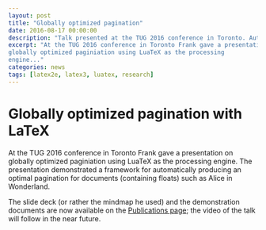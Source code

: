 ```yaml
---
layout: post
title: "Globally optimized pagination"
date: 2016-08-17 00:00:00
description: "Talk presented at the TUG 2016 conference in Toronto. Automatically formatting Alice in Wonderland and other stories containting floats."
excerpt: "At the TUG 2016 conference in Toronto Frank gave a presentation on
globally optimized paginiation using LuaTeX as the processing
engine..."
categories: news
tags: [latex2e, latex3, luatex, research]
---
```


# Globally optimized pagination with LaTeX

At the TUG 2016 conference in Toronto Frank gave a presentation on
globally optimized paginiation using LuaTeX as the processing
engine.
The presentation demonstrated a framework for automatically producing
an optimal pagination for documents (containing floats) such as Alice
in Wonderland.

The slide deck (or rather the mindmap he used) and the demonstration
documents are now available on the [Publications
page]({{site.baseurl}}/publications/); the video of the talk will
follow in the near future.